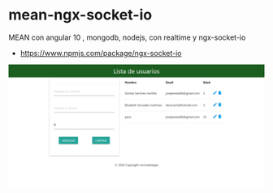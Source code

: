 # mean-ngx-socket-io
MEAN con angular 10 , mongodb, nodejs, con realtime  y  ngx-socket-io

* https://www.npmjs.com/package/ngx-socket-io

![image](mean2.png)

